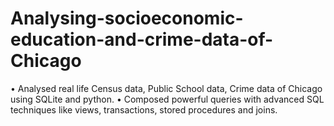 # Analysing-socioeconomic-education-and-crime-data-of-Chicago

• Analysed real life Census data, Public School data, Crime data of Chicago using SQLite and python.
• Composed powerful queries with advanced SQL techniques like views, transactions, stored procedures and joins.
